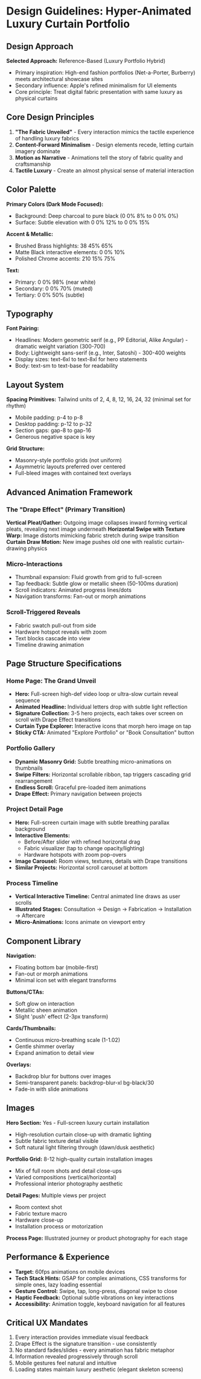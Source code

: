 # Design Guidelines: Hyper-Animated Luxury Curtain Portfolio

## Design Approach

**Selected Approach:** Reference-Based (Luxury Portfolio Hybrid)
- Primary inspiration: High-end fashion portfolios (Net-a-Porter, Burberry) meets architectural showcase sites
- Secondary influence: Apple's refined minimalism for UI elements
- Core principle: Treat digital fabric presentation with same luxury as physical curtains

## Core Design Principles

1. **"The Fabric Unveiled"** - Every interaction mimics the tactile experience of handling luxury fabrics
2. **Content-Forward Minimalism** - Design elements recede, letting curtain imagery dominate
3. **Motion as Narrative** - Animations tell the story of fabric quality and craftsmanship
4. **Tactile Luxury** - Create an almost physical sense of material interaction

## Color Palette

**Primary Colors (Dark Mode Focused):**
- Background: Deep charcoal to pure black (0 0% 8% to 0 0% 0%)
- Surface: Subtle elevation with 0 0% 12% to 0 0% 15%

**Accent & Metallic:**
- Brushed Brass highlights: 38 45% 65%
- Matte Black interactive elements: 0 0% 10%
- Polished Chrome accents: 210 15% 75%

**Text:**
- Primary: 0 0% 98% (near white)
- Secondary: 0 0% 70% (muted)
- Tertiary: 0 0% 50% (subtle)

## Typography

**Font Pairing:**
- Headlines: Modern geometric serif (e.g., PP Editorial, Alike Angular) - dramatic weight variation (300-700)
- Body: Lightweight sans-serif (e.g., Inter, Satoshi) - 300-400 weights
- Display sizes: text-6xl to text-8xl for hero statements
- Body: text-sm to text-base for readability

## Layout System

**Spacing Primitives:** Tailwind units of 2, 4, 8, 12, 16, 24, 32 (minimal set for rhythm)
- Mobile padding: p-4 to p-8
- Desktop padding: p-12 to p-32
- Section gaps: gap-8 to gap-16
- Generous negative space is key

**Grid Structure:**
- Masonry-style portfolio grids (not uniform)
- Asymmetric layouts preferred over centered
- Full-bleed images with contained text overlays

## Advanced Animation Framework

### The "Drape Effect" (Primary Transition)
**Vertical Pleat/Gather:** Outgoing image collapses inward forming vertical pleats, revealing next image underneath
**Horizontal Swipe with Texture Warp:** Image distorts mimicking fabric stretch during swipe transition
**Curtain Draw Motion:** New image pushes old one with realistic curtain-drawing physics

### Micro-Interactions
- Thumbnail expansion: Fluid growth from grid to full-screen
- Tap feedback: Subtle glow or metallic sheen (50-100ms duration)
- Scroll indicators: Animated progress lines/dots
- Navigation transforms: Fan-out or morph animations

### Scroll-Triggered Reveals
- Fabric swatch pull-out from side
- Hardware hotspot reveals with zoom
- Text blocks cascade into view
- Timeline drawing animation

## Page Structure Specifications

### Home Page: The Grand Unveil
- **Hero:** Full-screen high-def video loop or ultra-slow curtain reveal sequence
- **Animated Headline:** Individual letters drop with subtle light reflection
- **Signature Collection:** 3-5 hero projects, each takes over screen on scroll with Drape Effect transitions
- **Curtain Type Explorer:** Interactive icons that morph hero image on tap
- **Sticky CTA:** Animated "Explore Portfolio" or "Book Consultation" button

### Portfolio Gallery
- **Dynamic Masonry Grid:** Subtle breathing micro-animations on thumbnails
- **Swipe Filters:** Horizontal scrollable ribbon, tap triggers cascading grid rearrangement
- **Endless Scroll:** Graceful pre-loaded item animations
- **Drape Effect:** Primary navigation between projects

### Project Detail Page
- **Hero:** Full-screen curtain image with subtle breathing parallax background
- **Interactive Elements:**
  - Before/After slider with refined horizontal drag
  - Fabric visualizer (tap to change opacity/lighting)
  - Hardware hotspots with zoom pop-overs
- **Image Carousel:** Room views, textures, details with Drape transitions
- **Similar Projects:** Horizontal scroll carousel at bottom

### Process Timeline
- **Vertical Interactive Timeline:** Central animated line draws as user scrolls
- **Illustrated Stages:** Consultation → Design → Fabrication → Installation → Aftercare
- **Micro-Animations:** Icons animate on viewport entry

## Component Library

**Navigation:**
- Floating bottom bar (mobile-first)
- Fan-out or morph animations
- Minimal icon set with elegant transforms

**Buttons/CTAs:**
- Soft glow on interaction
- Metallic sheen animation
- Slight 'push' effect (2-3px transform)

**Cards/Thumbnails:**
- Continuous micro-breathing scale (1-1.02)
- Gentle shimmer overlay
- Expand animation to detail view

**Overlays:**
- Backdrop blur for buttons over images
- Semi-transparent panels: backdrop-blur-xl bg-black/30
- Fade-in with slide animations

## Images

**Hero Section:** Yes - Full-screen luxury curtain installation
- High-resolution curtain close-up with dramatic lighting
- Subtle fabric texture detail visible
- Soft natural light filtering through (dawn/dusk aesthetic)

**Portfolio Grid:** 8-12 high-quality curtain installation images
- Mix of full room shots and detail close-ups
- Varied compositions (vertical/horizontal)
- Professional interior photography aesthetic

**Detail Pages:** Multiple views per project
- Room context shot
- Fabric texture macro
- Hardware close-up
- Installation process or motorization

**Process Page:** Illustrated journey or product photography for each stage

## Performance & Experience

- **Target:** 60fps animations on mobile devices
- **Tech Stack Hints:** GSAP for complex animations, CSS transforms for simple ones, lazy loading essential
- **Gesture Control:** Swipe, tap, long-press, diagonal swipe to close
- **Haptic Feedback:** Optional subtle vibrations on key interactions
- **Accessibility:** Animation toggle, keyboard navigation for all features

## Critical UX Mandates

1. Every interaction provides immediate visual feedback
2. Drape Effect is the signature transition - use consistently
3. No standard fades/slides - every animation has fabric metaphor
4. Information revealed progressively through scroll
5. Mobile gestures feel natural and intuitive
6. Loading states maintain luxury aesthetic (elegant skeleton screens)